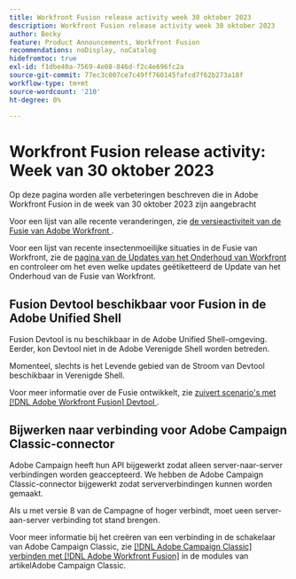 ```yaml
---
title: Workfront Fusion release activity week 30 oktober 2023
description: Workfront Fusion release activity week 30 oktober 2023
author: Becky
feature: Product Announcements, Workfront Fusion
recommendations: noDisplay, noCatalog
hidefromtoc: true
exl-id: f1dbe40a-7569-4e08-846d-f2c4e696fc2a
source-git-commit: 77ec3c007ce7c49ff760145fafcd7f62b273a18f
workflow-type: tm+mt
source-wordcount: '210'
ht-degree: 0%

---
```


# Workfront Fusion release activity: Week van 30 oktober 2023

Op deze pagina worden alle verbeteringen beschreven die in Adobe Workfront Fusion in de week van 30 oktober 2023 zijn aangebracht

Voor een lijst van alle recente veranderingen, zie [ de versieactiviteit van de Fusie van Adobe Workfront ](/help/workfront-fusion/fusion-product-releases/fusion-release-activity.md).

Voor een lijst van recente insectenmoeilijke situaties in de Fusie van Workfront, zie de [ pagina van de Updates van het Onderhoud van Workfront ](https://experienceleague.adobe.com/docs/workfront-known-issues/releases/current-updates.html?lang=nl-NL) en controleer om het even welke updates geëtiketteerd de Update van het Onderhoud van de Fusie van Workfront.

## Fusion Devtool beschikbaar voor Fusion in de Adobe Unified Shell

Fusion Devtool is nu beschikbaar in de Adobe Unified Shell-omgeving. Eerder, kon Devtool niet in de Adobe Verenigde Shell worden betreden.

Momenteel, slechts is het Levende gebied van de Stroom van Devtool beschikbaar in Verenigde Shell.

Voor meer informatie over de Fusie ontwikkelt, zie [ zuivert scenario&#39;s met  [!DNL Adobe Workfront Fusion]  Devtool ](/help/workfront-fusion/manage-scenarios/debug-a-scenario.md).

## Bijwerken naar verbinding voor Adobe Campaign Classic-connector

Adobe Campaign heeft hun API bijgewerkt zodat alleen server-naar-server verbindingen worden geaccepteerd. We hebben de Adobe Campaign Classic-connector bijgewerkt zodat serververbindingen kunnen worden gemaakt.

Als u met versie 8 van de Campagne of hoger verbindt, moet u **&#x200B;**&#x200B;een server-aan-server verbinding tot stand brengen.

Voor meer informatie bij het creëren van een verbinding in de schakelaar van Adobe Campaign Classic, zie [  [!DNL Adobe Campaign Classic]  verbinden met  [!DNL Adobe Workfront Fusion]](/help/workfront-fusion/references/apps-and-modules/adobe-connectors/adobe-campaign-classic-connector.md#connect-adobe-campaign-to-adobe-workfront-fusion) in de modules van artikelAdobe Campaign Classic.
